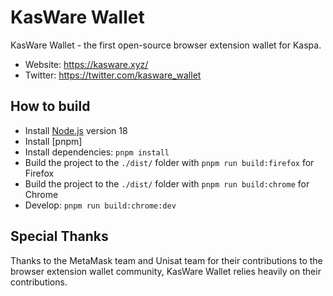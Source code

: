 # KasWare Wallet

KasWare Wallet - the first open-source browser extension wallet for Kaspa.

- Website: https://kasware.xyz/
- Twitter: https://twitter.com/kasware_wallet

## How to build

- Install [Node.js](https://nodejs.org) version 18
- Install [pnpm]
- Install dependencies: `pnpm install`
- Build the project to the `./dist/` folder with `pnpm run build:firefox` for Firefox
- Build the project to the `./dist/` folder with `pnpm run build:chrome` for Chrome
- Develop: `pnpm run build:chrome:dev`

## Special Thanks

Thanks to the MetaMask team and Unisat team for their contributions to the browser extension wallet community, KasWare Wallet relies heavily on their contributions.
